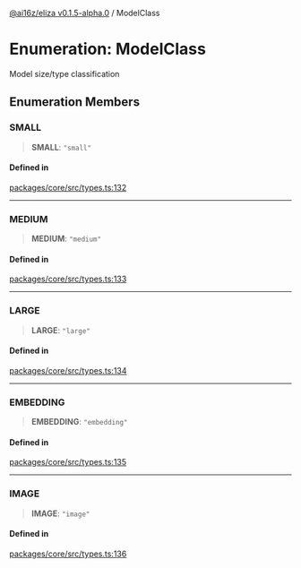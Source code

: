 [@ai16z/eliza v0.1.5-alpha.0](../index.md) / ModelClass

# Enumeration: ModelClass

Model size/type classification

## Enumeration Members

### SMALL

> **SMALL**: `"small"`

#### Defined in

[packages/core/src/types.ts:132](https://github.com/ai16z/eliza/blob/main/packages/core/src/types.ts#L132)

***

### MEDIUM

> **MEDIUM**: `"medium"`

#### Defined in

[packages/core/src/types.ts:133](https://github.com/ai16z/eliza/blob/main/packages/core/src/types.ts#L133)

***

### LARGE

> **LARGE**: `"large"`

#### Defined in

[packages/core/src/types.ts:134](https://github.com/ai16z/eliza/blob/main/packages/core/src/types.ts#L134)

***

### EMBEDDING

> **EMBEDDING**: `"embedding"`

#### Defined in

[packages/core/src/types.ts:135](https://github.com/ai16z/eliza/blob/main/packages/core/src/types.ts#L135)

***

### IMAGE

> **IMAGE**: `"image"`

#### Defined in

[packages/core/src/types.ts:136](https://github.com/ai16z/eliza/blob/main/packages/core/src/types.ts#L136)
